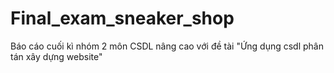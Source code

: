 # Final_exam_sneaker_shop
Báo cáo cuối kì nhóm 2 môn CSDL nâng cao với đề tài "Ứng dụng csdl phân tán xây dựng website"
